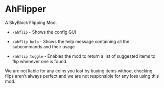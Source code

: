 # AhFlipper
A SkyBlock Flipping Mod.

- `/ahflip` - Shows the config GUI

- `/ahflip help` - Shows the help message containing all the subcommands and their usage

- `/ahflip toggle` - Enables the mod to return a list of suggested items to flip whenever one is found.

We are not liable for any coins you lost by buying items without checking, flips aren't always perfect
and we are not responsible for any loss using this mod.

